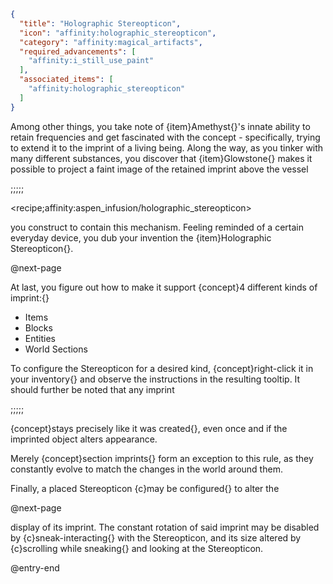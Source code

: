 ```json
{
  "title": "Holographic Stereopticon",
  "icon": "affinity:holographic_stereopticon",
  "category": "affinity:magical_artifacts",
  "required_advancements": [
    "affinity:i_still_use_paint"
  ],
  "associated_items": [
    "affinity:holographic_stereopticon"
  ]
}
```

Among other things, you take note of {item}Amethyst{}'s innate ability to retain frequencies and get fascinated with the
concept - specifically, trying to extend it to the imprint of a living being. Along the way, as you tinker with 
many different substances, you discover that {item}Glowstone{} makes it possible to project a faint image
of the retained imprint above the vessel

;;;;;

<recipe;affinity:aspen_infusion/holographic_stereopticon>

you construct to contain this mechanism. Feeling reminded of a certain everyday 
device, you dub your invention the {item}Holographic Stereopticon{}.


@next-page

At last, you figure out how to make it support {concept}4 different kinds of imprint:{}

 - Items
 - Blocks
 - Entities
 - World Sections

To configure the Stereopticon for a desired kind, {concept}right-click it in your inventory{} and observe the
instructions in the resulting tooltip. It should further be noted that any imprint

;;;;;

{concept}stays precisely like it was created{}, even once and if the imprinted object alters appearance.


Merely {concept}section imprints{} form an exception to this rule, as they constantly evolve to match
the changes in the world around them.


Finally, a placed Stereopticon {c}may be configured{} to alter the


@next-page

display of its imprint. The constant rotation of said imprint may be disabled by {c}sneak-interacting{} with the
Stereopticon, and its size altered by {c}scrolling while sneaking{} and looking at the Stereopticon.

@entry-end
